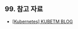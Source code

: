 # 

## 99. 참고 자료

- [[Kubernetes] KUBETM BLOG](https://kubetm.github.io/k8s/03-beginner-basic-resource/service/)
